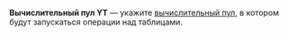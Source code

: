 **Вычислительный пул YT** — укажите [вычислительный пул](https://ytsaurus.tech/docs/ru/user-guide/data-processing/scheduler/scheduler-and-pools#puly-i-derevya-pulov), в котором будут запускаться операции над таблицами.

